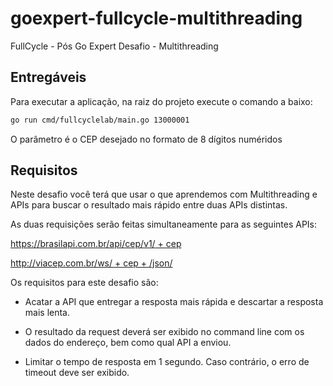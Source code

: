 # goexpert-fullcycle-multithreading
FullCycle - Pós Go Expert Desafio - Multithreading

## Entregáveis
Para executar a aplicação, na raiz do projeto execute o comando a baixo:
```bash
go run cmd/fullcyclelab/main.go 13000001
```
O parâmetro é o CEP desejado no formato de 8 dígitos numéridos

## Requisitos
Neste desafio você terá que usar o que aprendemos com Multithreading e APIs para buscar o resultado mais rápido entre duas APIs distintas.

As duas requisições serão feitas simultaneamente para as seguintes APIs:

[https://brasilapi.com.br/api/cep/v1/ + cep](#)

[http://viacep.com.br/ws/ + cep + /json/](#)

Os requisitos para este desafio são:

- Acatar a API que entregar a resposta mais rápida e descartar a resposta mais lenta.

- O resultado da request deverá ser exibido no command line com os dados do endereço, bem como qual API a enviou.

- Limitar o tempo de resposta em 1 segundo. Caso contrário, o erro de timeout deve ser exibido.